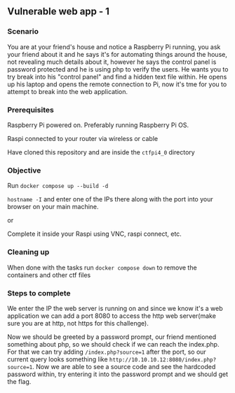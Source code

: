 ## Vulnerable web app - 1

### Scenario 

You are at your friend's house and notice a Raspberry Pi running, you ask your friend about it and he says it's for automating things around the house, not revealing much details about it, however he says the control panel is password protected and he is using php to verify the users. He wants you to try break into his "control panel" and find a hidden text file within. He opens up his laptop and opens the remote connection to Pi, now it's tme for you to attempt to break into the web application.


### Prerequisites

Raspberry Pi powered on. Preferably running Raspberry Pi OS.

Raspi connected to your router via wireless or cable

Have cloned this repository and are inside the `ctfpi4_0` directory

### Objective

Run `docker compose up --build -d`

`hostname -I` and enter one of the IPs there along with the port into your browser on your main machine.

or

Complete it inside your Raspi using VNC, raspi connect, etc.

### Cleaning up

When done with the tasks run `docker compose down` to remove the containers and other ctf files

### Steps to complete

We enter the IP the web server is running on and since we know it's a web application we can add a port 8080 to access the http web server(make sure you are at http, not https for this challenge).

Now we should be greeted by a password prompt, our friend mentioned something about php, so we should check if we can reach the index.php. For that we can try adding `/index.php?source=1` after the port, so our current query looks something like `http://10.10.10.12:8080/index.php?source=1`. Now we are able to see a source code and see the hardcoded password within, try entering it into the password prompt and we should get the flag.
